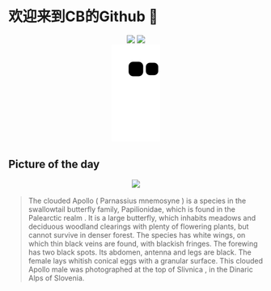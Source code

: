 
# 欢迎来到CB的Github 👋

<div align="center">
  <img height="137px" src="https://github-readme-stats.vercel.app/api?username=SuperCB&show_icons=true&theme=radical" />
  <img height="137px" src="https://github-readme-stats.vercel.app/api/top-langs/?username=SuperCB&hide_title=true&hide_border=true&layout=compact&langs_count=6&text_color=000&icon_color=fff" />
</div>


<div align="center">
    <img src="./contribution-snake/github-contribution-grid-snake.svg" />
</div>



## Picture of the day
<div align="center">
  <img width=400px src="https://upload.wikimedia.org/wikipedia/commons/thumb/4/44/Clouded_apollo_%28Parnassius_mnemosyne%29_Slivnica.jpg/960px-Clouded_apollo_%28Parnassius_mnemosyne%29_Slivnica.jpg" />
</div>

>The  clouded Apollo  ( Parnassius mnemosyne ) is a species in the  swallowtail butterfly  family, Papilionidae, which is found in the  Palearctic realm . It is a large butterfly, which inhabits meadows and deciduous woodland clearings with plenty of flowering plants, but cannot survive in denser forest. The species has white wings, on which thin black veins are found, with blackish fringes. The forewing has two black spots. Its abdomen, antenna and legs are black. The female lays whitish conical eggs with a granular surface. This clouded Apollo male was photographed at the top of  Slivnica , in the Dinaric Alps of Slovenia.


